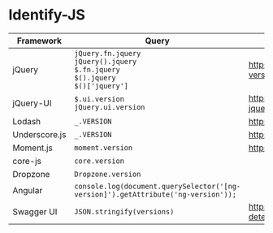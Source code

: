# Identify-JS


| Framework     | Query                                                                                       | References                                                                           |
| ------------- | ------------------------------------------------------------------------------------------- | ------------------------------------------------------------------------------------ |
| jQuery        | `jQuery.fn.jquery`<br>`jQuery().jquery`<br>`$.fn.jquery`<br>`$().jquery`<br>`$()['jquery']` | https://jquery-howto.blogspot.com/2009/02/how-to-check-jquery-version.html           |
| jQuery-UI     | `$.ui.version`<br>`jQuery.ui.version`                                                       | https://jquery-howto.blogspot.com/2010/07/how-to-check-loaded-jquery-ui-version.html |
| Lodash        | `_.VERSION`                                                                                 | https://lodash.com/docs/4.17.15#VERSION                                              |
| Underscore.js | `_.VERSION`                                                                                 | https://underscorejs.org/docs/modules/underscore.html                                |
| Moment.js     | `moment.version`                                                                            | https://github.com/moment/moment/blob/develop/CHANGELOG.md#101                       |
| core-js       | `core.version`                                                                              |                                                                                      |
| Dropzone      | `Dropzone.version`                                                                          |                                                                                      |
| Angular       | `console.log(document.querySelector('[ng-version]').getAttribute('ng-version'));`           |                                                                                      |
| Swagger UI    | `JSON.stringify(versions)`                                                                  | https://swagger.io/docs/open-source-tools/swagger-ui/usage/version-detection/        |
